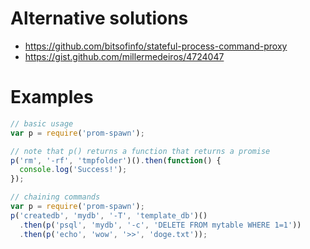 # Alternative solutions
* https://github.com/bitsofinfo/stateful-process-command-proxy
* https://gist.github.com/millermedeiros/4724047

# Examples

```javascript
// basic usage
var p = require('prom-spawn');

// note that p() returns a function that returns a promise
p('rm', '-rf', 'tmpfolder')().then(function() {
  console.log('Success!');
});
```

```javascript
// chaining commands
var p = require('prom-spawn');
p('createdb', 'mydb', '-T', 'template_db')()
  .then(p('psql', 'mydb', '-c', 'DELETE FROM mytable WHERE 1=1'))
  .then(p('echo', 'wow', '>>', 'doge.txt'));
```
